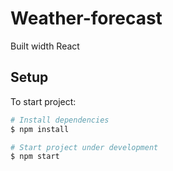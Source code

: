 # Weather-forecast
Built width React

## Setup
To start project:

```bash
# Install dependencies
$ npm install

# Start project under development
$ npm start

```
